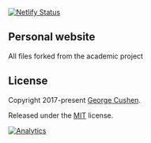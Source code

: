 [![Netlify Status](https://api.netlify.com/api/v1/badges/c26d120f-51b1-4c86-a3aa-cac236057f99/deploy-status)](https://app.netlify.com/sites/frosty-bhaskara-96ceda/deploys)

## Personal website 

All files forked from the academic project 

## License

Copyright 2017-present [George Cushen](https://georgecushen.com).

Released under the [MIT](https://github.com/sourcethemes/academic-kickstart/blob/master/LICENSE.md) license.

[![Analytics](https://ga-beacon.appspot.com/UA-78646709-2/academic-kickstart/readme?pixel)](https://github.com/igrigorik/ga-beacon)
